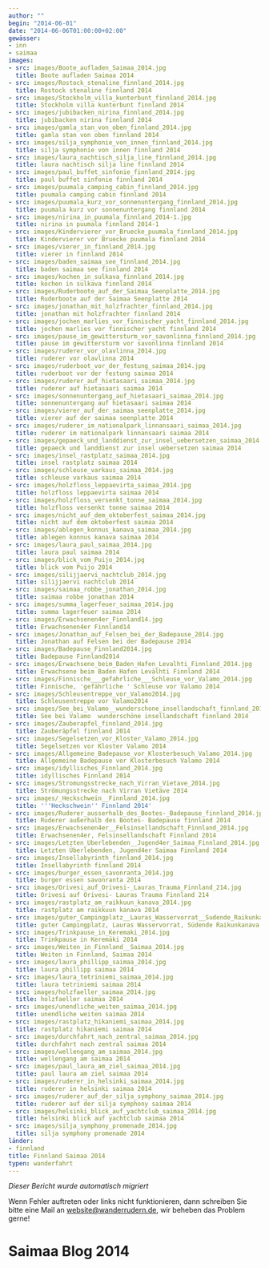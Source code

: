 ```yaml
---
author: ""
begin: "2014-06-01"
date: "2014-06-06T01:00:00+02:00"
gewässer:
- inn
- saimaa
images:
- src: images/Boote_aufladen_Saimaa_2014.jpg
  title: Boote aufladen Saimaa 2014
- src: images/Rostock_stenaline_finnland_2014.jpg
  title: Rostock stenaline finnland 2014
- src: images/Stockholm_villa_kunterbunt_finnland_2014.jpg
  title: Stockholm villa kunterbunt finnland 2014
- src: images/jubibacken_nirina_finnland_2014.jpg
  title: jubibacken nirina finnland 2014
- src: images/gamla_stan_von_oben_finnland_2014.jpg
  title: gamla stan von oben finnland 2014
- src: images/silja_symphonie_von_innen_finnland_2014.jpg
  title: silja symphonie von innen finnland 2014
- src: images/laura_nachtisch_silja_line_finnland_2014.jpg
  title: laura nachtisch silja line finnland 2014
- src: images/paul_buffet_sinfonie_finnland_2014.jpg
  title: paul buffet sinfonie finnland 2014
- src: images/puumala_camping_cabin_finnland_2014.jpg
  title: puumala camping cabin finnland 2014
- src: images/puumala_kurz_vor_sonnenuntergang_finnland_2014.jpg
  title: puumala kurz vor sonnenuntergang finnland 2014
- src: images/nirina_in_puumala_finnland_2014-1.jpg
  title: nirina in puumala finnland 2014-1
- src: images/Kindervierer_vor_Bruecke_puumala_finnland_2014.jpg
  title: Kindervierer vor Bruecke puumala finnland 2014
- src: images/vierer_in_finnland_2014.jpg
  title: vierer in finnland 2014
- src: images/baden_saimaa_see_finnland_2014.jpg
  title: baden saimaa see finnland 2014
- src: images/kochen_in_sulkava_finnland_2014.jpg
  title: kochen in sulkava finnland 2014
- src: images/Ruderboote_auf_der_Saimaa_Seenplatte_2014.jpg
  title: Ruderboote auf der Saimaa Seenplatte 2014
- src: images/jonathan_mit_holzfrachter_finnland_2014.jpg
  title: jonathan mit holzfrachter finnland 2014
- src: images/jochen_marlies_vor_finnischer_yacht_finnland_2014.jpg
  title: jochen marlies vor finnischer yacht finnland 2014
- src: images/pause_im_gewittersturm_vor_savonlinna_finnland_2014.jpg
  title: pause im gewittersturm vor savonlinna finnland 2014
- src: images/ruderer_vor_olavlinna_2014.jpg
  title: ruderer vor olavlinna 2014
- src: images/ruderboot_vor_der_festung_saimaa_2014.jpg
  title: ruderboot vor der festung saimaa 2014
- src: images/ruderer_auf_hietasaari_saimaa_2014.jpg
  title: ruderer auf hietasaari saimaa 2014
- src: images/sonnenuntergang_auf_hietasaari_saimaa_2014.jpg
  title: sonnenuntergang auf hietasaari saimaa 2014
- src: images/vierer_auf_der_saimaa_seenplatte_2014.jpg
  title: vierer auf der saimaa seenplatte 2014
- src: images/ruderer_im_nationalpark_linnansaari_saimaa_2014.jpg
  title: ruderer im nationalpark linnansaari saimaa 2014
- src: images/gepaeck_und_landdienst_zur_insel_uebersetzen_saimaa_2014.jpg
  title: gepaeck und landdienst zur insel uebersetzen saimaa 2014
- src: images/insel_rastplatz_saimaa_2014.jpg
  title: insel rastplatz saimaa 2014
- src: images/schleuse_varkaus_saimaa_2014.jpg
  title: schleuse varkaus saimaa 2014
- src: images/holzfloss_leppaevirta_saimaa_2014.jpg
  title: holzfloss leppaevirta saimaa 2014
- src: images/holzfloss_versenkt_tonne_saimaa_2014.jpg
  title: holzfloss versenkt tonne saimaa 2014
- src: images/nicht_auf_dem_oktoberfest_saimaa_2014.jpg
  title: nicht auf dem oktoberfest saimaa 2014
- src: images/ablegen_konnus_kanava_saimaa_2014.jpg
  title: ablegen konnus kanava saimaa 2014
- src: images/laura_paul_saimaa_2014.jpg
  title: laura paul saimaa 2014
- src: images/blick_vom_Puijo_2014.jpg
  title: blick vom Puijo 2014
- src: images/silijjaervi_nachtclub_2014.jpg
  title: silijjaervi nachtclub 2014
- src: images/saimaa_robbe_jonathan_2014.jpg
  title: saimaa robbe jonathan 2014
- src: images/summa_lagerfeuer_saimaa_2014.jpg
  title: summa lagerfeuer saimaa 2014
- src: images/Erwachsenen4er_Finnland14.jpg
  title: Erwachsenen4er Finnland14
- src: images/Jonathan_auf_Felsen_bei_der_Badepause_2014.jpg
  title: Jonathan auf Felsen bei der Badepause 2014
- src: images/Badepause_Finnland2014.jpg
  title: Badepause Finnland2014
- src: images/Erwachsene_beim_Baden_Hafen_Levalhti_Finnland_2014.jpg
  title: Erwachsene beim Baden Hafen Levälhti Finnland 2014
- src: images/Finnische___gefahrliche___Schleuse_vor_Valamo_2014.jpg
  title: Finnische, 'gefährliche ' Schleuse vor Valamo 2014
- src: images/Schleusentreppe_vor_Valamo2014.jpg
  title: Schleusentreppe vor Valamo2014
- src: images/See_bei_Valamo__wunderschone_insellandschaft_finnland_2014.jpg
  title: See bei Valamo  wunderschöne insellandschaft finnland 2014
- src: images/Zauberapfel_finnland_2014.jpg
  title: Zauberäpfel finnland 2014
- src: images/Segelsetzen_vor_Kloster_Valamo_2014.jpg
  title: Segelsetzen vor Kloster Valamo 2014
- src: images/Allgemeine_Badepause_vor_Klosterbesuch_Valamo_2014.jpg
  title: Allgemeine Badepause vor Klosterbesuch Valamo 2014
- src: images/idyllisches_Finnland_2014.jpg
  title: idyllisches Finnland 2014
- src: images/Stromungsstrecke_nach_Virran_Vietave_2014.jpg
  title: Strömungsstrecke nach Virran Vietäve 2014
- src: images/_Heckschwein__Finnland_2014.jpg
  title: '''Heckschwein'' Finnland 2014'
- src: images/Ruderer_ausserhalb_des_Bootes-_Badepause_finnland_2014.jpg
  title: Ruderer außerhalb des Bootes- Badepause finnland 2014
- src: images/Erwachsenen4er__Felsinsellandschaft_Finnland_2014.jpg
  title: Erwachsenen4er, Felsinsellandschaft Finnland 2014
- src: images/Letzten_Uberlebenden__Jugend4er_Saimaa_Finnland_2014.jpg
  title: Letzten Überlebenden, Jugend4er Saimaa Finnland 2014
- src: images/Insellabyrinth_finnland_2014.jpg
  title: Insellabyrinth finnland 2014
- src: images/burger_essen_savonranta_2014.jpg
  title: burger essen savonranta 2014
- src: images/Orivesi_auf_Orivesi-_Lauras_Trauma_Finnland_214.jpg
  title: Orivesi auf Orivesi- Lauras Trauma Finnland 214
- src: images/rastplatz_am_raikkuun_kanava_2014.jpg
  title: rastplatz am raikkuun kanava 2014
- src: images/guter_Campingplatz__Lauras_Wasservorrat__Sudende_Raikunkanava_finnland_2014.jpg
  title: guter Campingplatz, Lauras Wasservorrat, Südende Raikunkanava finnland 2014
- src: images/Trinkpause_in_Keremaki_2014.jpg
  title: Trinkpause in Keremäki 2014
- src: images/Weiten_in_Finnland__Saimaa_2014.jpg
  title: Weiten in Finnland, Saimaa 2014
- src: images/laura_phillipp_saimaa_2014.jpg
  title: laura phillipp saimaa 2014
- src: images/laura_tetriniemi_saimaa_2014.jpg
  title: laura tetriniemi saimaa 2014
- src: images/holzfaeller_saimaa_2014.jpg
  title: holzfaeller saimaa 2014
- src: images/unendliche_weiten_saimaa_2014.jpg
  title: unendliche weiten saimaa 2014
- src: images/rastplatz_hikaniemi_saimaa_2014.jpg
  title: rastplatz hikaniemi saimaa 2014
- src: images/durchfahrt_nach_zentral_saimaa_2014.jpg
  title: durchfahrt nach zentral saimaa 2014
- src: images/wellengang_am_saimaa_2014.jpg
  title: wellengang am saimaa 2014
- src: images/paul_laura_am_ziel_saimaa_2014.jpg
  title: paul laura am ziel saimaa 2014
- src: images/ruderer_in_helsinki_saimaa_2014.jpg
  title: ruderer in helsinki saimaa 2014
- src: images/ruderer_auf_der_silja_symphony_saimaa_2014.jpg
  title: ruderer auf der silja symphony saimaa 2014
- src: images/helsinki_blick_auf_yachtclub_saimaa_2014.jpg
  title: helsinki blick auf yachtclub saimaa 2014
- src: images/silja_symphony_promenade_2014.jpg
  title: silja symphony promenade 2014
länder:
- finnland
title: Finnland Saimaa 2014
typen: wanderfahrt
---
```



*Dieser Bericht wurde automatisch migriert*

Wenn Fehler auftreten oder links nicht funktionieren, dann schreiben Sie bitte eine Mail an website@wanderrudern.de, wir beheben das Problem gerne!



# Saimaa Blog 2014


